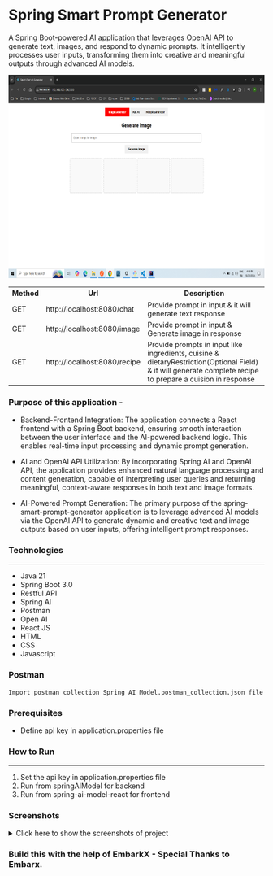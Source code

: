 
# Spring Smart Prompt Generator
A Spring Boot-powered AI application that leverages OpenAI API to generate text, images, and respond to dynamic prompts. It intelligently processes user inputs, 
transforming them into creative and meaningful outputs through advanced AI models.


<p align="center">
    <img src="Screenshots/1.png" alt="User Interface" width="700" height="400">
    
</p>

<table style="width:100%">
  <tr>
      <th>Method</th>
      <th>Url</th>
      <th>Description</th>
  </tr>
  <tr>
      <td>GET</td>
      <td>http://localhost:8080/chat</td>
      <td>Provide prompt in input & it will generate text response</td>
  <tr>
  <tr>
      <td>GET</td>
      <td>http://localhost:8080/image</td>
      <td>Provide prompt in input & Generate image in response</td>
  <tr>
  <tr>
      <td>GET</td>
      <td>http://localhost:8080/recipe</td>
      <td>Provide prompts in input like ingredients, cuisine & dietaryRestriction(Optional Field) & it will generate complete recipe to prepare a cuision in response</td>
  <tr>
  
  
</table>

### Purpose of this application -
  
- Backend-Frontend Integration: The application connects a React frontend with a Spring Boot backend, ensuring smooth interaction between the user interface and the AI-powered backend logic. This enables real-time input processing and dynamic prompt generation.

- AI and OpenAI API Utilization: By incorporating Spring AI and OpenAI API, the application provides enhanced natural language processing and content generation, capable of interpreting user queries and returning meaningful, context-aware responses in both text and image formats.
  
- AI-Powered Prompt Generation: The primary purpose of the spring-smart-prompt-generator application is to leverage advanced AI models via the OpenAI API to generate dynamic and creative text and image outputs based on user inputs, offering intelligent prompt responses.



### Technologies

---
- Java 21
- Spring Boot 3.0
- Restful API
- Spring Al
- Postman
- Open AI
- React JS
- HTML
- CSS
- Javascript

### Postman

```
Import postman collection Spring AI Model.postman_collection.json file

```


### Prerequisites
  - Define api key in application.properties file 

### How to Run 
---
1. Set the api key in application.properties file
2. Run from springAIModel for backend
3. Run from spring-ai-model-react for frontend


### Screenshots

<details>
<summary>Click here to show the screenshots of project</summary>
    <p> Figure 1 </p>
    <img src ="Screenshots/1.png">
    <p> Figure 2 </p>
    <img src ="Screenshots/2.png">
    <p> Figure 3 </p>
    <img src ="Screenshots/3.png">
    <p> Figure 4 </p>
    <img src ="Screenshots/4.png">
    <p> Figure 5 </p>
    <img src ="Screenshots/5.png">
    <p> Figure 6 </p>
    <img src ="Screenshots/6.png">
    <p> Figure 7 </p>
    <img src ="Screenshots/7.png">
    <p> Figure 8 </p>
    <img src ="Screenshots/8.png">
    <p> Figure 9 </p>
    <img src ="Screenshots/9.png">
    <p> Figure 10 </p>
    <img src ="Screenshots/99.png">
</details>


### Build this with the help of EmbarkX - Special Thanks to Embarx.

